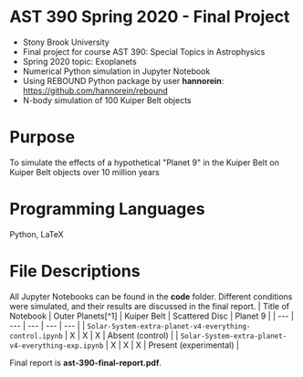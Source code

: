 # AST 390 Spring 2020 - Final Project
* Stony Brook University
* Final project for course AST 390: Special Topics in Astrophysics
* Spring 2020 topic: Exoplanets
* Numerical Python simulation in Jupyter Notebook
* Using REBOUND Python package by user **hannorein**: https://github.com/hannorein/rebound
* N-body simulation of 100 Kuiper Belt objects

# Purpose
To simulate the effects of a hypothetical "Planet 9" in the Kuiper Belt on Kuiper Belt objects over 10 million years

# Programming Languages
Python, LaTeX

# File Descriptions
All Jupyter Notebooks can be found in the **code** folder. Different conditions were simulated, and their results are discussed in the final report.
| Title of Notebook | Outer Planets[^1] | Kuiper Belt | Scattered Disc | Planet 9 |
|        ---        |      ---      |     ---     |      ---       |   ---    |
| `Solar-System-extra-planet-v4-everything-control.ipynb` | X | X | X | Absent (control) |
| `Solar-System-extra-planet-v4-everything-exp.ipynb` | X | X | X | Present (experimental) |


Final report is **ast-390-final-report.pdf**.